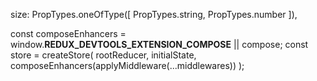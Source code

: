 size: PropTypes.oneOfType([
PropTypes.string,
PropTypes.number
]),

const composeEnhancers = window.**REDUX_DEVTOOLS_EXTENSION_COMPOSE** || compose;
const store = createStore(
rootReducer,
initialState,
composeEnhancers(applyMiddleware(...middlewares))
);
